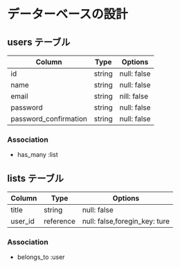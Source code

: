 # データーベースの設計

## users テーブル

| Column                    | Type  | Options   |
|---------------------------|-------|-----------|
| id                        |string |null: false|
| name                      |string |null: false|
| email                     |string |nill: false|
| password                  |string |null: false|
| password_confirmation     |string |null: false|

### Association
- has_many :list

## lists テーブル

| Column                    | Type     | Options                     |
|---------------------------|----------|-----------------------------|
| title                     |string    |null: false                  |
| user_id                   |reference |null: false,foregin_key: ture|

### Association
- belongs_to :user





